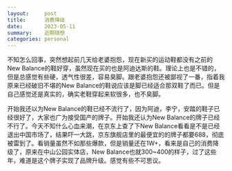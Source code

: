 ```yaml
---
layout:     post
title:      消费降级
date:       2023-05-11
summary:    近期随想
categories: personal
---
```

不知怎么回事，突然想起前几天给老婆抱怨，现在新买的运动鞋都没有之前的New Balance的鞋好穿，虽然现在买的也是阿迪达斯的鞋。理论上也是不错的，但是总感觉有些硬，透气性很差，容易臭脚。跟老婆抱怨还被鄙视了一番，指着我原来已经破旧不堪的New Balance的鞋说应该是脚已经适合那双鞋了而已。但是自己感觉还是真实的，确实老鞋穿起来软很多，也不臭脚。

开始我还以为New Balance的鞋已经不流行了，因为阿迪，李宁，安踏的鞋子已经很好了，大家也广为接受国产的牌子。开始我还认为New Balance的牌子已经不行了。今天不知什么心血来潮，在京东上查了下New Balance看看是不是已经退出中国市场了，结果吓一大跳，京东旗舰店里的最便宜的的牌子都要688，彻底被雷到了。看销量虽然不如那些爆款，但是销量还在1W+，看来是自己的消费降级了，原来在中山公园实体店，New Balance也就300~400的样子，过了这些年，难道是这个牌子实现了品牌升级。感觉有些不可思议。